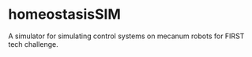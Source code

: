 # homeostasisSIM
A simulator for simulating control systems on mecanum robots for FIRST tech challenge. 
